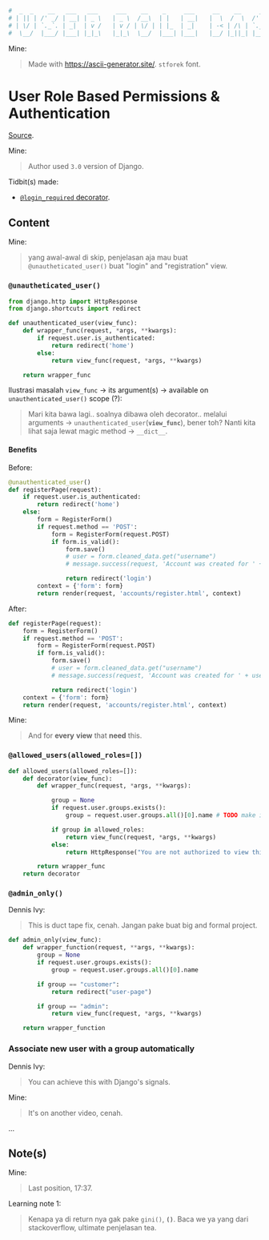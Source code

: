 
```python
#  _  _    __   ___   ___     ___    __    _     ___     __    __     __   ___   __      ___   ___   ___   __ __   _    __    __   _    __    __  _    __      __,       __    _  _   _____   _  _   ___   __  _   _____   _    ___   __    _____   _    __    __  _
# | || | /' _/ | __| | _ \   | _ \  /__\  | |   | __|   |  \  /  \  /' _/ | __| | _\    | _,\ | __| | _ \ |  V  | | | /' _/ /' _/ | |  /__\  |  \| | /' _/    (_ /_     /  \  | || | |_   _| | || | | __| |  \| | |_   _| | |  / _/  /  \  |_   _| | |  /__\  |  \| |
# | \/ | `._`. | _|  | v /   | v / | \/ | | |_  | _|    | -< | /\ | `._`. | _|  | v |   | v_/ | _|  | v / | \_/ | | | `._`. `._`. | | | \/ | | | ' | `._`.    /`X\/ |  | /\ | | \/ |   | |   | >< | | _|  | | ' |   | |   | | | \__ | /\ |   | |   | | | \/ | | | ' |
#  \__/  |___/ |___| |_|_\   |_|_\  \__/  |___| |___|   |__/ |_||_| |___/ |___| |__/    |_|   |___| |_|_\ |_| |_| |_| |___/ |___/ |_|  \__/  |_|\__| |___/   `\_/\| |  |_||_|  \__/    |_|   |_||_| |___| |_|\__|   |_|   |_|  \__/ |_||_|   |_|   |_|  \__/  |_|\__|
```

Mine:
> Made with https://ascii-generator.site/. `stforek` font.

# User Role Based Permissions & Authentication

[Source](https://www.youtube.com/watch?v=eBsc65jTKvw).

Mine:
> Author used `3.0` version of Django.

Tidbit(s) made:
- [`@login_required` decorator](../../../../_tidbits/login_required_decorator.md).

## Content

Mine:
> yang awal-awal di skip, penjelasan aja mau buat `@unautheticated_user()` buat "login" and "registration" view.

### `@unautheticated_user()`

```python
from django.http import HttpResponse
from django.shortcuts import redirect

def unauthenticated_user(view_func):
    def wrapper_func(request, *args, **kwargs):
        if request.user.is_authenticated:
            return redirect('home')
        else:
            return view_func(request, *args, **kwargs)

    return wrapper_func
```

Ilustrasi masalah `view_func` -> its argument(s) -> available on `unauthenticated_user()` scope (?):
> Mari kita bawa lagi.. soalnya dibawa oleh decorator.. melalui arguments -> `unauthenticated_user`(**`view_func`**), bener toh? Nanti kita lihat saja lewat magic method -> `__dict__`.

#### Benefits

Before:

```python
@unauthenticated_user()
def registerPage(request):
    if request.user.is_authenticated:
        return redirect('home')
    else:
        form = RegisterForm()
        if request.method == 'POST':
            form = RegisterForm(request.POST)
            if form.is_valid():
                form.save()
                # user = form.cleaned_data.get("username")
                # message.success(request, 'Account was created for ' + user)

                return redirect('login')
        context = {'form': form}
        return render(request, 'accounts/register.html', context)
```

After:

```python
def registerPage(request):
    form = RegisterForm()
    if request.method == 'POST':
        form = RegisterForm(request.POST)
        if form.is_valid():
            form.save()
            # user = form.cleaned_data.get("username")
            # message.success(request, 'Account was created for ' + user)

            return redirect('login')
    context = {'form': form}
    return render(request, 'accounts/register.html', context)
```

Mine:
> And for **every** **view** that **need** this.

### `@allowed_users(allowed_roles=[])`

```python
def allowed_users(allowed_roles=[]):
    def decorator(view_func):
        def wrapper_func(request, *args, **kwargs):

            group = None
            if request.user.groups.exists():
                group = request.user.groups.all()[0].name # TODO make it multi dong

            if group in allowed_roles:
                return view_func(request, *args, **kwargs)
            else:
                return HttpResponse("You are not authorized to view this page.")

        return wrapper_func
    return decorator
```

### `@admin_only()`

Dennis Ivy:
> This is duct tape fix, cenah. Jangan pake buat big and formal project.

```python
def admin_only(view_func):
    def wrapper_function(request, **args, **kwargs):
        group = None
        if request.user.groups.exists():
            group = request.user.groups.all()[0].name

        if group == "customer":
            return redirect("user-page")

        if group == "admin":
            return view_func(request, *args, **kwargs)

    return wrapper_function
```

### Associate new user with a group automatically

Dennis Ivy:
> You can achieve this with Django's signals.

Mine:
> It's on another video, cenah.

...

## Note(s)

Mine:
> Last position, 17:37.

Learning note 1:
> Kenapa ya di return nya gak pake `gini()`, **`()`**. Baca we ya yang dari stackoverflow, ultimate penjelasan tea.

